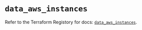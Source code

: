 # `data_aws_instances`

Refer to the Terraform Registory for docs: [`data_aws_instances`](https://registry.terraform.io/providers/hashicorp/aws/5.7.0/docs/data-sources/instances).
